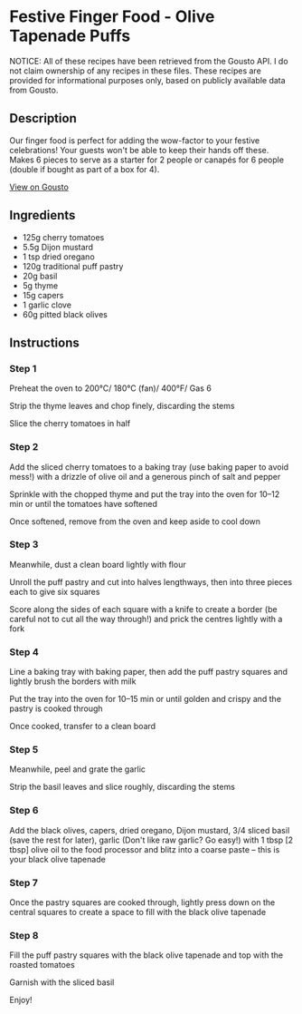 # Festive Finger Food - Olive Tapenade Puffs

NOTICE: All of these recipes have been retrieved from the Gousto API. I do not claim ownership of any recipes in these files. These recipes are provided for informational purposes only, based on publicly available data from Gousto.

## Description

Our finger food is perfect for adding the wow-factor to your festive celebrations! Your guests won't be able to keep their hands off these. Makes 6 pieces to serve as a starter for 2 people or canapés for 6 people (double if bought as part of a box for 4). 

[View on Gousto](https://www.gousto.co.uk/recipes/cookbook/festive-finger-food-olive-tapenade-puffs)

## Ingredients

- 125g cherry tomatoes
- 5.5g Dijon mustard
- 1 tsp dried oregano
- 120g traditional puff pastry
- 20g basil
- 5g thyme
- 15g capers
- 1 garlic clove
- 60g pitted black olives

## Instructions


### Step 1

Preheat the oven to 200°C/ 180°C (fan)/ 400°F/ Gas 6 


Strip the thyme leaves and chop finely, discarding the stems 


Slice the cherry tomatoes <span class="text-highlight">in half</span>


### Step 2

Add the<span class="text-highlight"> sliced cherry tomatoes</span> to a baking tray (use baking paper to avoid mess!) with a drizzle of olive oil and a generous pinch of salt and pepper


Sprinkle with the chopped thyme and put the tray into the oven for 10–12 min or until the tomatoes have softened


Once softened, remove from the oven and keep aside to cool down


### Step 3

Meanwhile, dust a clean board lightly with flour


Unroll the puff pastry and cut into halves lengthways, then into three pieces each to give six squares


Score along the sides of each square with a knife to create a border (be careful not to cut all the way through!) and prick the centres lightly with a fork


### Step 4

<span class="text-highlight">Line a baking tray with baking paper, then add the puff pastry squares and lightly brush the borders with milk</span>


Put the tray into the oven for 10–15 min or until golden and crispy and the pastry is cooked through


Once cooked, transfer to a clean board


### Step 5

Meanwhile, peel and grate the garlic


Strip the basil leaves and slice roughly, discarding the stems


### Step 6

Add the black olives, capers, dried oregano, Dijon mustard, 3/4 sliced basil (save the rest for <span class="text-highlight">later), </span>garlic (Don't like raw garlic? Go easy!) with 1 tbsp <span class="text-danger">[2 tbsp]</span> olive oil to the food processor and blitz into a coarse paste – this is your black olive tapenade


### Step 7

Once the <span class="text-highlight">pastry squares</span> are cooked through, lightly press down on the central squares to create a space to fill with the black olive tapenade

### Step 8

Fill the puff pastry squares with the black olive tapenade and top with the roasted tomatoes


Garnish with the sliced basil


Enjoy!

